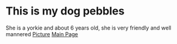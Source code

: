 # This is my dog pebbles
She is a yorkie and about 6 years old, she is very friendly and well mannered
[Picture](https://github.com/JesseMorrison12/IT-1000-Midterm/blob/main/image_0.JPEG)
[Main Page](https://github.com/JesseMorrison12/IT-1000-Midterm/blob/main/README.md)
